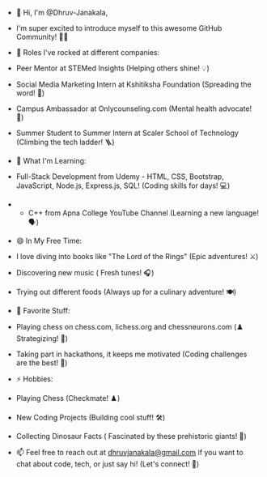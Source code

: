 - 👋 Hi, I'm @Dhruv-Janakala,
- I'm super excited to introduce myself to this awesome GitHub Community! 🚀✨

- 💞️ Roles I've rocked at different companies:
- Peer Mentor at STEMed Insights  (Helping others shine! 💡)
- Social Media Marketing Intern at Kshitiksha Foundation  (Spreading the word! 📣)
- Campus Ambassador at Onlycounseling.com  (Mental health advocate! 🧠)
- Summer Student to Summer Intern at Scaler School of Technology  (Climbing the tech ladder! 🪜)

- 🌱 What I'm Learning:
- Full-Stack Development from Udemy  - HTML, CSS, Bootstrap, JavaScript, Node.js, Express.js, SQL!  (Coding skills for days! 💻)
- -  C++ from Apna College YouTube Channel  (Learning a new language! 🗣️)

- 😄 In My Free Time:
- I love diving into books like "The Lord of the Rings"  (Epic adventures! ⚔️)
- Discovering new music  (  Fresh tunes! 🎧)
- Trying out different foods  (Always up for a culinary adventure! 🍽️)

- 👀 Favorite Stuff:
- Playing chess on chess.com, lichess.org and chessneurons.com (♟️ Strategizing! 🧠)
- Taking part in hackathons, it keeps me motivated  (Coding challenges are the best! 💪)

- ⚡ Hobbies:
- Playing Chess  (Checkmate! ♟️)
- New Coding Projects  (Building cool stuff! 🛠️)
- Collecting Dinosaur Facts  ( Fascinated by these prehistoric giants! 🦖)

- 📫 Feel free to reach out at dhruvjanakala@gmail.com if you want to chat about code, tech, or just say hi!  (Let's connect! 👋)

<!---
Dhruv-Janakala/Dhruv-Janakala is a ✨ special ✨ repository because its `README.md` (this file) appears on your GitHub profile.
You can click the Preview link to take a look at your changes.
--->
